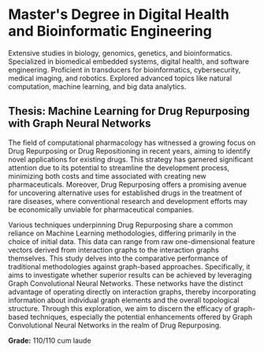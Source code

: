 # Master's Degree in Digital Health and Bioinformatic Engineering
Extensive studies in biology, genomics, genetics, and bioinformatics. Specialized in biomedical embedded systems, digital health, and software engineering. Proficient in transducers for bioinformatics, cybersecurity, medical imaging, and robotics. Explored advanced topics like natural computation, machine learning, and big data analytics.

## Thesis: Machine Learning for Drug Repurposing with Graph Neural Networks
The field of computational pharmacology has witnessed a growing focus on Drug Repurposing or Drug Repositioning in recent years, aiming to identify novel applications for existing drugs. This strategy has garnered significant attention due to its potential to streamline the development process, minimizing both costs and time associated with creating new pharmaceuticals. Moreover, Drug Repurposing offers a promising avenue for uncovering alternative uses for established drugs in the treatment of rare diseases, where conventional research and development efforts may be economically unviable for pharmaceutical companies.

Various techniques underpinning Drug Repurposing share a common reliance on Machine Learning methodologies, differing primarily in the choice of initial data. This data can range from raw one-dimensional feature vectors derived from interaction graphs to the interaction graphs themselves. This study delves into the comparative performance of traditional methodologies against graph-based approaches. Specifically, it aims to investigate whether superior results can be achieved by leveraging Graph Convolutional Neural Networks. These networks have the distinct advantage of operating directly on interaction graphs, thereby incorporating information about individual graph elements and the overall topological structure. Through this exploration, we aim to discern the efficacy of graph-based techniques, especially the potential enhancements offered by Graph Convolutional Neural Networks in the realm of Drug Repurposing.


**Grade:** 110/110 cum laude
